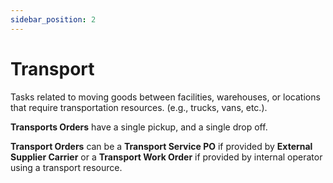 ```yaml
---
sidebar_position: 2
---
```


# Transport

Tasks related to moving goods between facilities, warehouses, or locations that require transportation resources. (e.g., trucks, vans, etc.).

**Transports Orders** have a single pickup, and a single drop off.

**Transport Orders** can be a **Transport Service PO** if provided by **External Supplier Carrier** or a **Transport Work Order** if provided by internal operator using a transport resource.